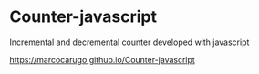 # Counter-javascript
Incremental and decremental counter developed with javascript 

https://marcocarugo.github.io/Counter-javascript

